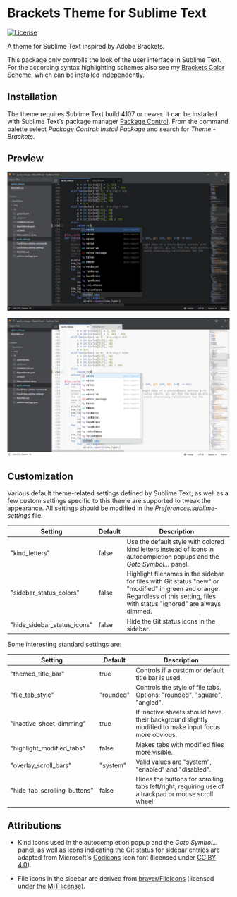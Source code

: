 # Brackets Theme for Sublime Text

[![License](https://img.shields.io/github/license/jwortmann/brackets-theme)](https://github.com/jwortmann/brackets-theme/blob/master/LICENSE)

A theme for Sublime Text inspired by Adobe Brackets.

This package only controlls the look of the user interface in Sublime Text.
For the according syntax highlighting schemes also see my [Brackets Color Scheme](https://github.com/jwortmann/brackets-color-scheme), which can be installed independently.

## Installation

The theme requires Sublime Text build 4107 or newer.
It can be installed with Sublime Text's package manager [Package Control](https://packagecontrol.io/installation).
From the command palette select *Package Control: Install Package* and search for *Theme - Brackets*.

## Preview

![Preview Dark](img/preview_dark.png)

![Preview Light](img/preview_light.png)

## Customization

Various default theme-related settings defined by Sublime Text, as well as a few custom settings specific to this theme are supported to tweak the appearance.
All settings should be modified in the *Preferences.sublime-settings* file.

| Setting | Default | Description |
| ------- | ------- | ----------- |
| "kind_letters" | false | Use the default style with colored kind letters instead of icons in autocompletion popups and the *Goto Symbol…* panel. |
| "sidebar_status_colors" | false | Highlight filenames in the sidebar for files with Git status "new" or "modified" in green and orange. Regardless of this setting, files with status "ignored" are always dimmed. |
| "hide_sidebar_status_icons" | false | Hide the Git status icons in the sidebar. |

Some interesting standard settings are:

| Setting | Default | Description |
| ------- | ------- | ----------- |
| "themed_title_bar" | true | Controls if a custom or default title bar is used. |
| "file_tab_style" | "rounded" | Controls the style of file tabs. Options: "rounded", "square", "angled". |
| "inactive_sheet_dimming" | true | If inactive sheets should have their background slightly modified to make input focus more obvious. |
| "highlight_modified_tabs" | false | Makes tabs with modified files more visible. |
| "overlay_scroll_bars" | "system" | Valid values are "system", "enabled" and "disabled". |
| "hide_tab_scrolling_buttons" | false | Hides the buttons for scrolling tabs left/right, requiring use of a trackpad or mouse scroll wheel. |

## Attributions

* Kind icons used in the autocompletion popup and the *Goto Symbol…* panel, as well as icons indicating the Git status for sidebar entries are adapted from Microsoft's [Codicons](https://github.com/microsoft/vscode-codicons) icon font (licensed under [CC BY 4.0](/licenses/Codicons/LICENSE)).

* File icons in the sidebar are derived from [braver/FileIcons](https://github.com/braver/FileIcons) (licensed under the [MIT license](/licenses/FileIcons/LICENSE)).
